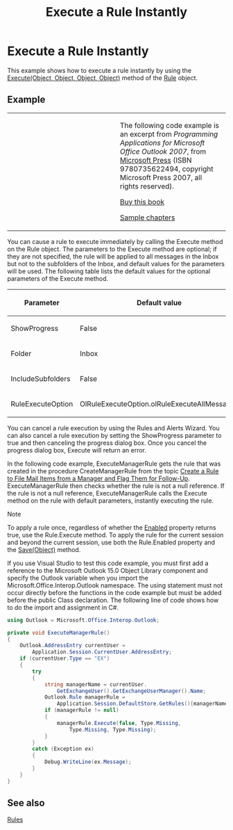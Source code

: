 ﻿---
title: 'Execute a Rule Instantly'
TOCTitle: 'Execute a Rule Instantly'
ms:assetid: b41031d5-aa81-40e2-ae78-b45a2f79eb5d
ms:mtpsurl: https://msdn.microsoft.com/en-us/library/Ff424476(v=office.15)
ms:contentKeyID: 55119919
ms.date: 07/24/2014
mtps_version: v=office.15
dev_langs:
- csharp
---

# Execute a Rule Instantly

This example shows how to execute a rule instantly by using the [Execute(Object, Object, Object, Object)](https://msdn.microsoft.com/en-us/library/bb645769\(v=office.15\)) method of the [Rule](https://msdn.microsoft.com/en-us/library/bb647152\(v=office.15\)) object.

## Example

<table>
<colgroup>
<col style="width: 50%" />
<col style="width: 50%" />
</colgroup>
<tbody>
<tr class="odd">
<td><p></p></td>
<td><p>The following code example is an excerpt from <em>Programming Applications for Microsoft Office Outlook 2007</em>, from <a href="http://www.microsoft.com/learning/books/default.mspx">Microsoft Press</a> (ISBN 9780735622494, copyright Microsoft Press 2007, all rights reserved).</p>
<p><a href="http://www.amazon.com/gp/product/0735622493?ie=utf8%26tag=msmsdn-20%26linkcode=as2%26camp=1789%26creative=9325%26creativeasin=0735622493">Buy this book</a></p>
<p><a href="https://msdn.microsoft.com/en-us/library/cc513844(v=office.15)">Sample chapters</a></p></td>
</tr>
</tbody>
</table>


You can cause a rule to execute immediately by calling the Execute method on the Rule object. The parameters to the Execute method are optional; if they are not specified, the rule will be applied to all messages in the Inbox but not to the subfolders of the Inbox, and default values for the parameters will be used. The following table lists the default values for the optional parameters of the Execute method.

<table>
<colgroup>
<col style="width: 50%" />
<col style="width: 50%" />
</colgroup>
<thead>
<tr class="header">
<th><p>Parameter</p></th>
<th><p>Default value</p></th>
</tr>
</thead>
<tbody>
<tr class="odd">
<td><p>ShowProgress</p></td>
<td><p>False</p></td>
</tr>
<tr class="even">
<td><p>Folder</p></td>
<td><p>Inbox</p></td>
</tr>
<tr class="odd">
<td><p>IncludeSubfolders</p></td>
<td><p>False</p></td>
</tr>
<tr class="even">
<td><p>RuleExecuteOption</p></td>
<td><p>OlRuleExecuteOption.olRuleExecuteAllMessages</p></td>
</tr>
</tbody>
</table>


You can cancel a rule execution by using the Rules and Alerts Wizard. You can also cancel a rule execution by setting the ShowProgress parameter to true and then canceling the progress dialog box. Once you cancel the progress dialog box, Execute will return an error.

In the following code example, ExecuteManagerRule gets the rule that was created in the procedure CreateManagerRule from the topic [Create a Rule to File Mail Items from a Manager and Flag Them for Follow-Up](how-to-create-a-rule-to-file-mail-items-from-a-manager-and-flag-them-for-follow-up.md). ExecuteManagerRule then checks whether the rule is not a null reference. If the rule is not a null reference, ExecuteManagerRule calls the Execute method on the rule with default parameters, instantly executing the rule.


> [!NOTE]
> <P>To apply a rule once, regardless of whether the <A href="https://msdn.microsoft.com/en-us/library/bb609147(v=office.15)">Enabled</A> property returns true, use the Rule.Execute method. To apply the rule for the current session and beyond the current session, use both the Rule.Enabled property and the <A href="https://msdn.microsoft.com/en-us/library/bb610738(v=office.15)">Save(Object)</A> method.</P>



If you use Visual Studio to test this code example, you must first add a reference to the Microsoft Outlook 15.0 Object Library component and specify the Outlook variable when you import the Microsoft.Office.Interop.Outlook namespace. The using statement must not occur directly before the functions in the code example but must be added before the public Class declaration. The following line of code shows how to do the import and assignment in C\#.

```csharp
using Outlook = Microsoft.Office.Interop.Outlook;
```

```csharp
private void ExecuteManagerRule()
{
    Outlook.AddressEntry currentUser =
        Application.Session.CurrentUser.AddressEntry;
    if (currentUser.Type == "EX")
    {
        try
        {
            string managerName = currentUser.
                GetExchangeUser().GetExchangeUserManager().Name;
            Outlook.Rule managerRule =
                Application.Session.DefaultStore.GetRules()[managerName];
            if (managerRule != null)
            {
                managerRule.Execute(false, Type.Missing,
                    Type.Missing, Type.Missing);
            }
        }
        catch (Exception ex)
        {
            Debug.WriteLine(ex.Message);
        }
    }
}
```

## See also



[Rules](rules.md)

